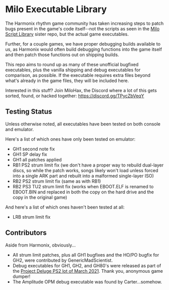 # Milo Executable Library
The Harmonix rhythm game community has taken increasing steps to patch bugs present in the game's code itself--not the scripts as seen in the [Milo Script Library](https://github.com/mariteaux/milo-script-library) sister repo, but the actual game executables.

Further, for a couple games, we have proper debugging builds available to us, as Harmonix would often build debugging functions into the game itself and then patch those functions out on shipping builds.

This repo aims to round up as many of these unofficial bugfixed executables, plus the vanilla shipping and debug executables for comparison, as possible. If the executable requires extra files beyond what's already in the game files, they will be included here.

Interested in this stuff? Join MiloHax, the Discord where a lot of this gets sorted, found, or hacked together: https://discord.gg/TPycZbVeqY

## Testing Status
Unless otherwise noted, all executables have been tested on both console and emulator.

Here's a list of which ones have only been tested on emulator:

- GH1 second note fix
- GH1 SP delay fix
- GH1 all patches applied
- RB1 PS2 strum limit fix (we don't have a proper way to rebuild dual-layer discs, so while the patch works, songs likely won't load unless forced into a single ARK part and rebuilt into a malformed single-layer ISO)
- RB2 PS2 strum limit fix (same as with RB1)
- RB2 PS3 TU2 strum limit fix (works when EBOOT.ELF is renamed to EBOOT.BIN and replaced in both the copy on the hard drive and the copy in the original game)

And here's a list of which ones haven't been tested at all:

- LRB strum limit fix

## Contributors
Aside from Harmonix, obviously...

- All strum limit patches, plus all GH1 bugfixes and the HO/PO bugfix for GH2, were contributed by GenericMadScientist.
- Debug executables for GH1, GH2, and GH80's were released as part of the [Project Deluge PS2 lot of March 2021](https://hiddenpalace.org/News/Project_Deluge:_PlayStation_2). Thank you, anonymous game dumper!
- The Amplitude OPM debug executable was found by Carter...somehow.